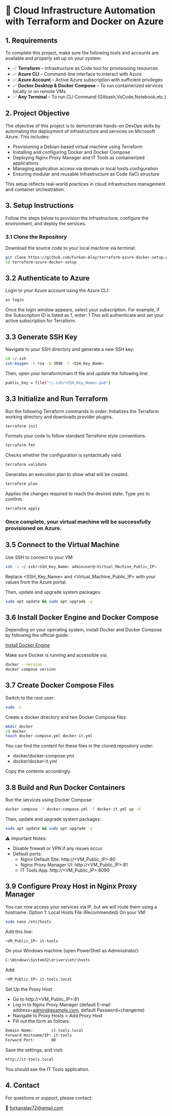 # 🚀 Cloud Infrastructure Automation with Terraform and Docker on Azure

## 1. Requirements

To complete this project, make sure the following tools and accounts are available and properly set up on your system:

- ✅ **Terraform** – Infrastructure as Code tool for provisioning resources
- ✅ **Azure CLI** – Command-line interface to interact with Azure
- ✅ **Azure Account** – Active Azure subscription with sufficient privileges
- ✅ **Docker Desktop & Docker Compose** – To run containerized services locally or on remote VMs
- ✅ **Any Terminal** – To run CLI Command (Gitbash,VsCode,Notebook,etc.)

## 2. Project Objective

The objective of this project is to demonstrate hands-on DevOps skills by automating the deployment of infrastructure and services on Microsoft Azure. This includes:

- Provisioning a Debian-based virtual machine using Terraform
- Installing and configuring Docker and Docker Compose
- Deploying Nginx Proxy Manager and IT Tools as containerized applications
- Managing application access via domain or local hosts configuration
- Ensuring modular and reusable Infrastructure as Code (IaC) structure

This setup reflects real-world practices in cloud infrastructure management and container orchestration.

## 3. Setup Instructions

Follow the steps below to provision the infrastructure, configure the environment, and deploy the services.

### 3.1 Clone the Repository

Download the source code to your local machine via terminal:

```bash
git clone https://github.com/Furkan-Alay/terraform-azure-docker-setup.git
cd terraform-azure-docker-setup
```

## 3.2 Authenticate to Azure

Login to your Azure account using the Azure CLI:
```bash
az login
```
Once the login window appears, select your subscription. For example, if the Subscription ID is listed as 1, enter: 1
This will authenticate and set your active subscription for Terraform.

## 3.3 Generate SSH Key

Navigate to your SSH directory and generate a new SSH key:
```bash
cd ~/.ssh
ssh-keygen -t rsa -b 3096 -f <SSH_Key_Name>
```
Then, open your terraform/main.tf file and update the following line:
```bash
public_key = file("~/.ssh/<SSH_Key_Name>.pub")
```

## 3.3 Initialize and Run Terraform
Run the following Terraform commands in order:
Initializes the Terraform working directory and downloads provider plugins.
```bash
terraform init
```
Formats your code to follow standard Terraform style conventions.
```bash
terraform fmt
```
Checks whether the configuration is syntactically valid.
```bash
terraform validate
```
Generates an execution plan to show what will be created.
```bash
terraform plan
```
Applies the changes required to reach the desired state. Type yes to confirm.
```bash
terraform apply
```
### Once complete, your virtual machine will be successfully provisioned on Azure.

## 3.5 Connect to the Virtual Machine
Use SSH to connect to your VM:
```bash
ssh -i ~/.ssh/<SSH_Key_Name> adminuser@<Virtual_Machine_Public_IP>
```
Replace <SSH_Key_Name> and <Virtual_Machine_Public_IP> with your values from the Azure portal.

Then, update and upgrade system packages:
```bash
sudo apt update && sudo apt upgrade -y
```

## 3.6 Install Docker Engine and Docker Compose
Depending on your operating system, install Docker and Docker Compose by following the official guide:

[Install Docker Engine](https://docs.docker.com/engine/install/)

Make sure Docker is running and accessible via:
```bash
docker --version
docker compose version
```
## 3.7 Create Docker Compose Files
Switch to the root user:

```bash
sudo -i
```
Create a docker directory and two Docker Compose files:

```bash
mkdir docker
cd docker
touch docker-compose.yml docker-it.yml
```
You can find the content for these files in the cloned repository under:
- docker/docker-compose.yml
- docker/docker-it.yml

Copy the contents accordingly.

## 3.8 Build and Run Docker Containers
Run the services using Docker Compose:

```bash
docker compose -f docker-compose.yml -f docker-it.yml up -d
```

Then, update and upgrade system packages:
```bash
sudo apt update && sudo apt upgrade -y
```
⚠️ Important Notes:
- Disable firewall or VPN if any issues occur.
- Default ports:
  - Nginx Default Site: http://<VM_Public_IP>:80
  - Nginx Proxy Manager UI: http://<VM_Public_IP>:81
  - IT Tools App: http://<VM_Public_IP>:8090
 
## 3.9 Configure Proxy Host in Nginx Proxy Manager
You can now access your services via IP, but we will route them using a hostname.
Option 1: Local Hosts File (Recommended)
On your VM:

```bash
sudo nano /etc/hosts
```
Add this line:
```bash
<VM_Public_IP> it-tools
```
On your Windows machine (open PowerShell as Administrator):
```bash
C:\Windows\System32\drivers\etc\hosts
```
Add:
```bash
<VM_Public_IP> it-tools.local
```
Set Up the Proxy Host
- Go to http://<VM_Public_IP>:81
- Log in to Nginx Proxy Manager (default E-mail address=admin@example.com, default Password=changeme)
- Navigate to Proxy Hosts > Add Proxy Host
- Fill out the form as follows:
```bash
Domain Name:        it-tools.local
Forward Hostname/IP: it-tools
Forward Port:       80
```
Save the settings, and visit:
```bash
http://it-tools.local
```
You should see the IT Tools application.
## 4. Contact
For questions or support, please contact:

📧 furkanalay72@gmail.com
